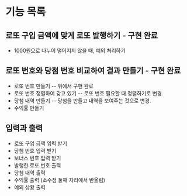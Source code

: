 # 기능 목록

## 로또 구입 금액에 맞게 로또 발행하기 - 구현 완료

- 1000원으로 나누어 떨어지지 않을 때, 예외 처리하기

## 로또 번호와 당첨 번호 비교하여 결과 만들기 - 구현 완료

- 로또 번호 만들기 -- 위에서 구현 완료
- 로또 번호 정렬하여 갖고 있기 -- 로또 번호 필요할 때 정렬하기로 변경
- 당첨 내역 만들기 -- 당첨을 만들고 내역을 보여주는 것으로 변경.
- 수익률 만들기

## 입력과 출력

- 로또 구입 금액 입력 받기
- 당첨 번호 입력 받기
- 보너스 번호 입력 받기
- 발행한 로또 번호 출력
- 당첨 내역 출력
- 수익률 출력 (소수점 둘째 자리에서 반올림)
- 예외 상황 출력